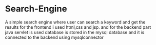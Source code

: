 # Search-Engine
A simple search engine where user can search a keyword and get the results
for the frontend i used html,css and jsp.
and for the backend part java servlet is used
database is stored in the mysql database and it is connected to the backend using mysqlconnector

